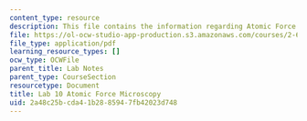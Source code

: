 ```yaml
---
content_type: resource
description: This file contains the information regarding Atomic Force Microscopy.
file: https://ol-ocw-studio-app-production.s3.amazonaws.com/courses/2-674-micro-nano-engineering-laboratory-spring-2016/2a48c25bcda41b2885947fb42023d748_MIT2_674S16_LabNote10.pdf
file_type: application/pdf
learning_resource_types: []
ocw_type: OCWFile
parent_title: Lab Notes
parent_type: CourseSection
resourcetype: Document
title: Lab 10 Atomic Force Microscopy
uid: 2a48c25b-cda4-1b28-8594-7fb42023d748
---
```

